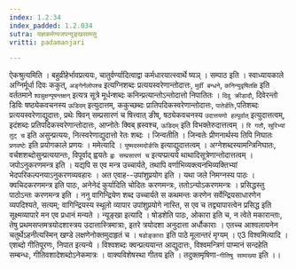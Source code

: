 ```yaml
---
index: 1.2.34
index_padded: 1.2.034
sutra: यज्ञकर्मण्यजपन्यूङ्खसामसु
vritti: padamanjari

---
```

ऐकश्रुत्यमिति । बहुव्रीहेर्भावप्रत्ययः, चातुर्वर्ण्यादित्वाद्वा कर्मधारयात्स्वार्थे ष्यञ् ।
सम्पाठ इति । स्वाध्यायकाले अग्निर्मूर्धा दिवः ककुत्, `अङ्गेर्नलोपश्च` इत्यग्निशब्दः प्रत्ययस्वरेणान्तोदात्तः, `मुर्वीं बन्धने`, `कनिन्युवृषितक्षि` इति वर्ततमाने `श्वन्नुक्षन्पूषन्तक्षन्` इत्यत्र सूत्रे मूर्धन्शब्दः कनिन्प्रत्यान्तोऽन्तोदात्तो निपातितः । `दिवु क्रीडादौ`, दिवेरन्तो डिविः षष्ठ्येकवचनस्य `ऊडिदम्` इत्युदात्तम्, ककुच्छब्दः प्रातिपदिकस्वरेणान्तोदात्तः, `पातेर्डतिः`,पतिशब्दः प्रत्ययस्वरेणाद्युदात्तः, प्रथेः षिवन् सम्प्रसारणं च षित्त्वात् ङीष्, षठ्येकवचनस्य `उदात्तयणो हल्पूर्वात्` इत्युदात्तत्वम्, इदंशब्दः प्रतिपदिकस्वरेणान्तोदात्तः, आप्नोतेः क्विब् ह्रस्वश्च, `ऊडिदम्` इति विभक्तेरुदात्तत्वम् । `रि गतौ`, `स्रुरिभ्यां तुट् च` इति असुन्प्रत्ययः, नित्स्वरेणाद्युदात्तो रेतः शब्दः । जिन्वतीति । जिन्वतेः प्रीणनार्थस्य तिपि निघातः `प्रणवष्टेः` इति प्रयोगकाले प्रणयः ।
ममेत्यादि । `युष्मदस्मदोर्ङसि` इत्याद्युदात्तत्वम् । अग्नेशब्दस्यामन्त्रिनिघातः, वर्चशशब्दोसुन्प्रत्ययान्तः, विपूर्वाद् ह्वयतेः `ह्वः सम्प्रसारणं च` इत्यप्प्रत्यये थाथादिसूत्रेणान्तोदात्तत्वम् । जपोऽनुकरणमन्त्र इति । यद्यपि स एव मन्त्र उच्चार्यते, तथापि वर्णाभिव्यक्त्यनभिव्यक्तिभ्यां भेदपरिकल्पनयाऽनुकरणव्यवहारः । अत एवाह--उपांशुप्रयोग इति । यथा जले निमग्नस्य पाठः । क्वचिदकरणमन्त्र इति पाठः, अनेनेदं कुर्यादिति चोदितः करणमन्त्रः, ततोऽन्योऽकरणमन्त्रः । प्रसिद्धस्तु पाठोऽन्तः करणमन्त्र इति । ननु वागिन्द्रियेण शब्द उच्चार्यते स कथमन्तः करणेन सर्वेन्द्रियसाधारणेन व्यपदिश्यते, सत्यम्; वागिन्द्रियस्य स्थूलो व्यापार उपांशुप्रयोगे नास्ति, स एव च तद्व्यापारत्वेन प्रसिद्ध इति सूक्ष्मव्यापारे मन एव प्रधानं मन्यते ।
न्यूङ्खा इत्यादि । षोडशेति पाठः, ओकारा इति च, न त्वेते मकारान्ताः, तेषु प्रथमसप्तमत्रयोदशास्त्रय उदात्तास्त्रिमात्राः, इतरे त्रयोदशा अनुदात्ता अर्धौकाराः । एतच्च आश्वलायनेन चतुर्थेऽहनीत्यस्मिन् खण्डे लक्षणेनोक्तमुदाहृतं च । `षडोङ्काराः` इति पाठे मूलान्तरं मृग्यम् । ए3 विश्वमित्यादि । एशब्दो गीतिपूरणः, निपात इत्यन्ये । विश्वशब्दः क्वन्प्रत्ययान्त आद्युदात्तः, विश्वमन्त्रिणं पाप्मानं सन्दहेति सम्बन्धः, गीतिवशादेशब्दोऽनेकमात्रः । वाक्यविशेषस्था गीतय इति । तदुक्तमृषिणा-`गीतिषु सामाख्या` इति ।।